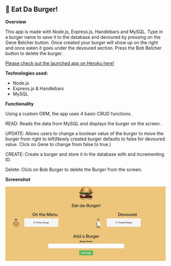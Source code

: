 🍔 Eat Da Burger!
------------------

**Overview**

This app is made with Node.js, Express.js, Handlebars and MySQL. Type in a burger name to save it to the database and devoured by pressing on the Gene Belcher button. Once created your burger will show up on the right and once eaten it goes under the devoured section. Press the Bob Belcher button to delete the burger.

[Please check out the launched app on Heroku here!](https://murmuring-meadow-20459.herokuapp.com/)

**Technologies used:**

* Node.js
* Express.js & Handlebars
* MySQL

**Functionality**

Using a custom ORM, the app uses 4 basic CRUD functions.

READ: Reads the data from MySQL and displays the burger on the screen.

UPDATE: Allows users to change a boolean value of the burger to move the burger from right to left(Newly created burger defaults to false for devoured value. Click on Gene to change from false to true.)

CREATE: Create a burger and store it in the database with and incrementing ID.

Delete: Click on Bob Burger to delete the Burger from the screen.

**Screenshot**

![alt text](https://raw.githubusercontent.com/psingh24/burgers/master/public/assets/img/screenshot.png "Screenshot")


